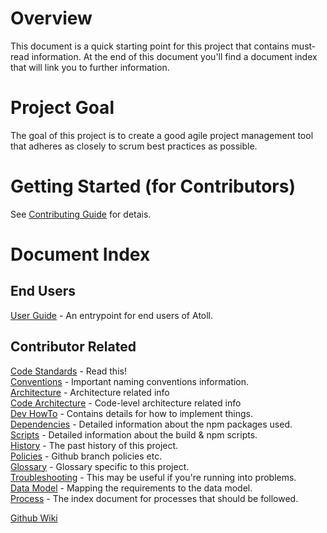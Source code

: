 Overview
========

This document is a quick starting point for this project that contains must-read
information.  At the end of this document you'll find a document index that will
link you to further information.

Project Goal
============

The goal of this project is to create a good agile project management tool that
adheres as closely to scrum best practices as possible.

Getting Started (for Contributors)
==================================

See [Contributing Guide](./CONTRIBUTING.md) for detais.

Document Index
==============

End Users
---------

[User Guide](docs/User-Guide.md) -
  An entrypoint for end users of Atoll.

Contributor Related
-------------------

[Code Standards](docs/Code-Standards.md) -
  Read this!  
[Conventions](docs/Conventions.md) -
  Important naming conventions information.  
[Architecture](docs/Architecture.md) -
  Architecture related info  
[Code Architecture](docs/Code-Architecture.md) -
  Code-level architecture related info  
[Dev HowTo](docs/Dev-HowTo.md) -
  Contains details for how to implement things.  
[Dependencies](docs/Dependencies.md) -
  Detailed information about the npm packages used.  
[Scripts](docs/Scripts.md) -
  Detailed information about the build & npm scripts.  
[History](docs/History.md) -
  The past history of this project.  
[Policies](docs/Policies.md) -
  Github branch policies etc.  
[Glossary](docs/Glossary.md) -
  Glossary specific to this project.  
[Troubleshooting](docs/Troubleshooting.md) -
  This may be useful if you're running into problems.  
[Data Model](docs/dataModel/Data-Model.md) -
  Mapping the requirements to the data model.  
[Process](docs/Process.md) -
  The index document for processes that should be followed.

[Github Wiki](https://github.com/51ngul4r1ty/atoll-mono/wiki)
